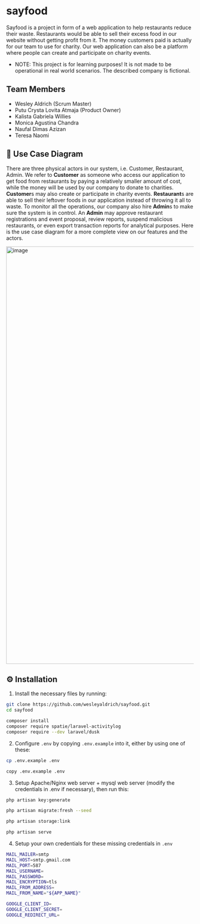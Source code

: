 # sayfood

Sayfood is a project in form of a web application to help restaurants reduce their waste. Restaurants would be able to sell their excess food in our website without getting profit from it. The money customers paid is actually for our team to use for charity. Our web application can also be a platform where people can create and participate on charity events.

- NOTE: This project is for learning purposes! It is not made to be operational in real world scenarios. The described company is fictional.

## Team Members
- Wesley Aldrich (Scrum Master)
- Putu Crysta Lovita Atmaja (Product Owner)
- Kalista Gabriela Willies
- Monica Agustina Chandra
- Naufal Dimas Azizan
- Teresa Naomi

## 🚀 Use Case Diagram

There are three physical actors in our system, i.e. Customer, Restaurant, Admin. We refer to **Customer** as someone who access our application to get food from restaurants by paying a relatively smaller amount of cost, while the money will be used by our company to donate to charities. **Customer**s may also create or participate in charity events. **Restaurant**s are able to sell their leftover foods in our application instead of throwing it all to waste. To monitor all the operations, our company also hire **Admin**s to make sure the system is in control. An **Admin** may approve restaurant registrations and event proposal, review reports, suspend malicious restaurants, or even export transaction reports for analytical purposes. Here is the use case diagram for a more complete view on our features and the actors.

<img width="835" height="1122" alt="image" src="https://github.com/user-attachments/assets/02bd1e2b-9b10-479f-a185-bd3a3c7f47e8" />

## ⚙️ Installation

1. Install the necessary files by running:
```bash
git clone https://github.com/wesleyaldrich/sayfood.git
cd sayfood

composer install
composer require spatie/laravel-activitylog
composer require --dev laravel/dusk
```

2. Configure `.env` by copying `.env.example` into it, either by using one of these:
```bash
cp .env.example .env
```
```bash
copy .env.example .env
```

3. Setup Apache/Nginx web server + mysql web server (modify the credentials in .env if necessary), then run this:
```bash
php artisan key:generate

php artisan migrate:fresh --seed

php artisan storage:link

php artisan serve
```

4. Setup your own credentials for these missing credentials in `.env`
```bash
MAIL_MAILER=smtp
MAIL_HOST=smtp.gmail.com
MAIL_PORT=587
MAIL_USERNAME=
MAIL_PASSWORD=
MAIL_ENCRYPTION=tls
MAIL_FROM_ADDRESS=
MAIL_FROM_NAME="${APP_NAME}"

GOOGLE_CLIENT_ID=
GOOGLE_CLIENT_SECRET=
GOOGLE_REDIRECT_URL=
```
